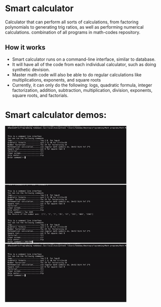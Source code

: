 # Smart calculator
Calculator that can perform all sorts of calculations, from factoring polynomials to generating trig ratios, as well as performing numerical calculations. combination of all programs in math-codes repository.
## How it works
 - Smart calculator runs on a command-line interface, similar to database.
 - It will have all of the code from each individual calculator, such as doing synthetic devision.
 - Master math code will also be able to do regular calculations like multiplications, exponents, and square roots 
 - Currently, it can only do the following: logs, quadratic formula, integer factorization, addition, subtraction, multiplication, division, exponents, square roots, and factorials.

# Smart calculator demos:
<img src="mathcalc1.gif" width="400"> <img src="mathcalc2.gif" width="400"> <img src="mathcalc3.gif" width="400">
